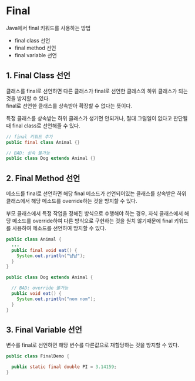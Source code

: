 # Final

Java에서 final 키워드를 사용하는 방법

- final class 선언
- final method 선언
- final variable 선언

## 1. Final Class 선언

클래스를 final로 선언하면 다른 클래스가 final로 선언한 클래스의 하위 클래스가 되는 것을 방지할 수 있다.  
final로 선언한 클래스를 상속받아 확장할 수 없다는 뜻이다.

특정 클래스를 상속받는 하위 클래스가 생기면 안되거나, 절대 그럴일이 없다고 판단될 때 final class로 선언해줄 수 있다.

```java
// final 키워드 추가
public final class Animal {}

// BAD: 상속 불가능
public class Dog extends Animal {}
```

## 2. Final Method 선언

메소드를 final로 선언하면 해당 final 메소드가 선언되어있는 클래스를 상속받은 하위 클래스에서 해당 메소드를 override하는 것을 방지할 수 있다.

부모 클래스에서 특정 작업을 정해진 방식으로 수행해야 하는 경우, 자식 클래스에서 해당 메소드를 override하여 다른 방식으로 구현하는 것을 원치 않기때문에 final 키워드를 사용하여 메소드를 선언하여 방지할 수 있다.

```java
public class Animal {
  ...
  public final void eat() {
    System.out.println("냠냠");
  }
}

public class Dog extends Animal {

  // BAD: override 불가능
  public void eat() {
    System.out.println("nom nom");
  }
}
```

## 3. Final Variable 선언

변수를 final로 선언하면 해당 변수를 다른값으로 재할당하는 것을 방지할 수 있다.

```java
public class FinalDemo {

  public static final double PI = 3.14159;
}
```

